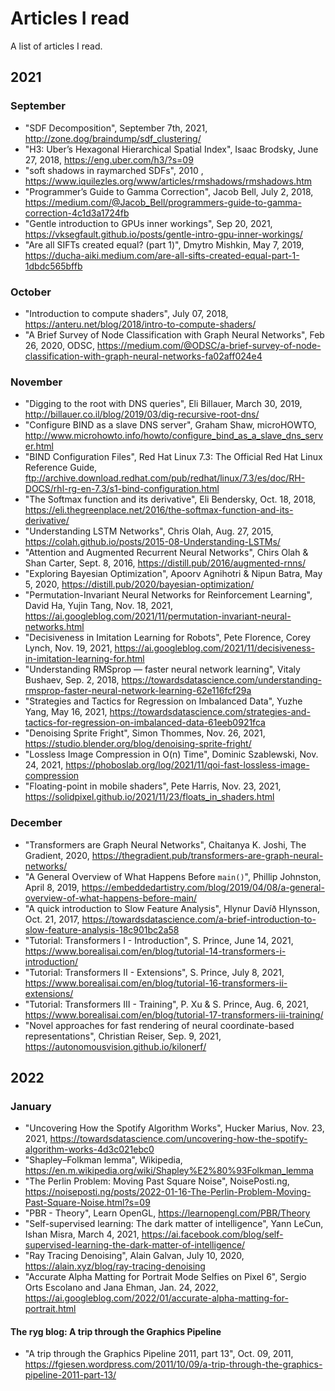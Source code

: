 # Articles I read
A list of articles I read.

## 2021

### September
* "SDF Decomposition", September 7th, 2021, http://zone.dog/braindump/sdf_clustering/
* "H3: Uber’s Hexagonal Hierarchical Spatial Index", Isaac Brodsky, June 27, 2018, https://eng.uber.com/h3/?s=09
* "soft shadows in raymarched SDFs", 2010 , https://www.iquilezles.org/www/articles/rmshadows/rmshadows.htm
* "Programmer’s Guide to Gamma Correction", Jacob Bell, July 2, 2018, https://medium.com/@Jacob_Bell/programmers-guide-to-gamma-correction-4c1d3a1724fb
* "Gentle introduction to GPUs inner workings", Sep 20, 2021, https://vksegfault.github.io/posts/gentle-intro-gpu-inner-workings/
* "Are all SIFTs created equal? (part 1)", Dmytro Mishkin, May 7, 2019, https://ducha-aiki.medium.com/are-all-sifts-created-equal-part-1-1dbdc565bffb

### October
* "Introduction to compute shaders", July 07, 2018, https://anteru.net/blog/2018/intro-to-compute-shaders/
* "A Brief Survey of Node Classification with Graph Neural Networks", Feb 26, 2020, ODSC, https://medium.com/@ODSC/a-brief-survey-of-node-classification-with-graph-neural-networks-fa02aff024e4

### November
* "Digging to the root with DNS queries", Eli Billauer, March 30, 2019, http://billauer.co.il/blog/2019/03/dig-recursive-root-dns/
* "Configure BIND as a slave DNS server", Graham Shaw,  microHOWTO, http://www.microhowto.info/howto/configure_bind_as_a_slave_dns_server.html
* "BIND Configuration Files", Red Hat Linux 7.3: The Official Red Hat Linux Reference Guide, ftp://archive.download.redhat.com/pub/redhat/linux/7.3/es/doc/RH-DOCS/rhl-rg-en-7.3/s1-bind-configuration.html
* "The Softmax function and its derivative", Eli Bendersky, Oct. 18, 2018, https://eli.thegreenplace.net/2016/the-softmax-function-and-its-derivative/
* "Understanding LSTM Networks", Chris Olah, Aug. 27, 2015, https://colah.github.io/posts/2015-08-Understanding-LSTMs/
* "Attention and Augmented Recurrent Neural Networks", Chirs Olah & Shan Carter, Sept. 8, 2016, https://distill.pub/2016/augmented-rnns/
* "Exploring Bayesian Optimization", Apoorv Agnihotri & Nipun Batra, May 5, 2020, https://distill.pub/2020/bayesian-optimization/
* "Permutation-Invariant Neural Networks for Reinforcement Learning", David Ha, Yujin Tang, Nov. 18, 2021, https://ai.googleblog.com/2021/11/permutation-invariant-neural-networks.html
* "Decisiveness in Imitation Learning for Robots", Pete Florence, Corey Lynch,  Nov. 19, 2021, https://ai.googleblog.com/2021/11/decisiveness-in-imitation-learning-for.html
* "Understanding RMSprop — faster neural network learning", Vitaly Bushaev, Sep. 2, 2018, https://towardsdatascience.com/understanding-rmsprop-faster-neural-network-learning-62e116fcf29a
* "Strategies and Tactics for Regression on Imbalanced Data", Yuzhe Yang, May 16, 2021, https://towardsdatascience.com/strategies-and-tactics-for-regression-on-imbalanced-data-61eeb0921fca
* "Denoising Sprite Fright", Simon Thommes, Nov. 26, 2021, https://studio.blender.org/blog/denoising-sprite-fright/
* "Lossless Image Compression in O(n) Time", Dominic Szablewski, Nov. 24, 2021, https://phoboslab.org/log/2021/11/qoi-fast-lossless-image-compression
* "Floating-point in mobile shaders", Pete Harris, Nov. 23, 2021, https://solidpixel.github.io/2021/11/23/floats_in_shaders.html

### December
* "Transformers are Graph Neural Networks", Chaitanya K. Joshi, The Gradient, 2020, https://thegradient.pub/transformers-are-graph-neural-networks/
* "A General Overview of What Happens Before `main()`", Phillip Johnston, April 8, 2019,  https://embeddedartistry.com/blog/2019/04/08/a-general-overview-of-what-happens-before-main/
* "A quick introduction to Slow Feature Analysis", Hlynur Davíð Hlynsson, Oct. 21, 2017, https://towardsdatascience.com/a-brief-introduction-to-slow-feature-analysis-18c901bc2a58
* "Tutorial: Transformers I - Introduction", S. Prince, June 14, 2021, https://www.borealisai.com/en/blog/tutorial-14-transformers-i-introduction/
* "Tutorial: Transformers II - Extensions", S. Prince, July 8, 2021, https://www.borealisai.com/en/blog/tutorial-16-transformers-ii-extensions/
* "Tutorial: Transformers III - Training", P. Xu & S. Prince, Aug. 6, 2021, https://www.borealisai.com/en/blog/tutorial-17-transformers-iii-training/
* "Novel approaches for fast rendering of neural coordinate-based representations", Christian Reiser, Sep. 9, 2021, https://autonomousvision.github.io/kilonerf/

## 2022

### January
* "Uncovering How the Spotify Algorithm Works", Hucker Marius, Nov. 23, 2021, https://towardsdatascience.com/uncovering-how-the-spotify-algorithm-works-4d3c021ebc0
* "Shapley–Folkman lemma", Wikipedia, https://en.m.wikipedia.org/wiki/Shapley%E2%80%93Folkman_lemma
* "The Perlin Problem: Moving Past Square Noise", NoisePosti.ng, https://noiseposti.ng/posts/2022-01-16-The-Perlin-Problem-Moving-Past-Square-Noise.html?s=09
* "PBR - Theory", Learn OpenGL, https://learnopengl.com/PBR/Theory
* "Self-supervised learning: The dark matter of intelligence", Yann LeCun, Ishan Misra, March 4, 2021, https://ai.facebook.com/blog/self-supervised-learning-the-dark-matter-of-intelligence/
* "Ray Tracing Denoising", Alain Galvan, July 10, 2020, https://alain.xyz/blog/ray-tracing-denoising
* "Accurate Alpha Matting for Portrait Mode Selfies on Pixel 6", Sergio Orts Escolano and Jana Ehman, Jan. 24, 2022, https://ai.googleblog.com/2022/01/accurate-alpha-matting-for-portrait.html

#### The ryg blog: A trip through the Graphics Pipeline
* "A trip through the Graphics Pipeline 2011, part 13", Oct. 09, 2011, https://fgiesen.wordpress.com/2011/10/09/a-trip-through-the-graphics-pipeline-2011-part-13/

